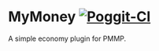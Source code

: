 # MyMoney [![Poggit-CI](https://poggit.pmmp.io/ci.badge/MyMoney-PMMP/MyMoney/MyMoney)](https://poggit.pmmp.io/ci/MyMoney-PMMP/MyMoney/MyMoney)
A simple economy plugin for PMMP.
